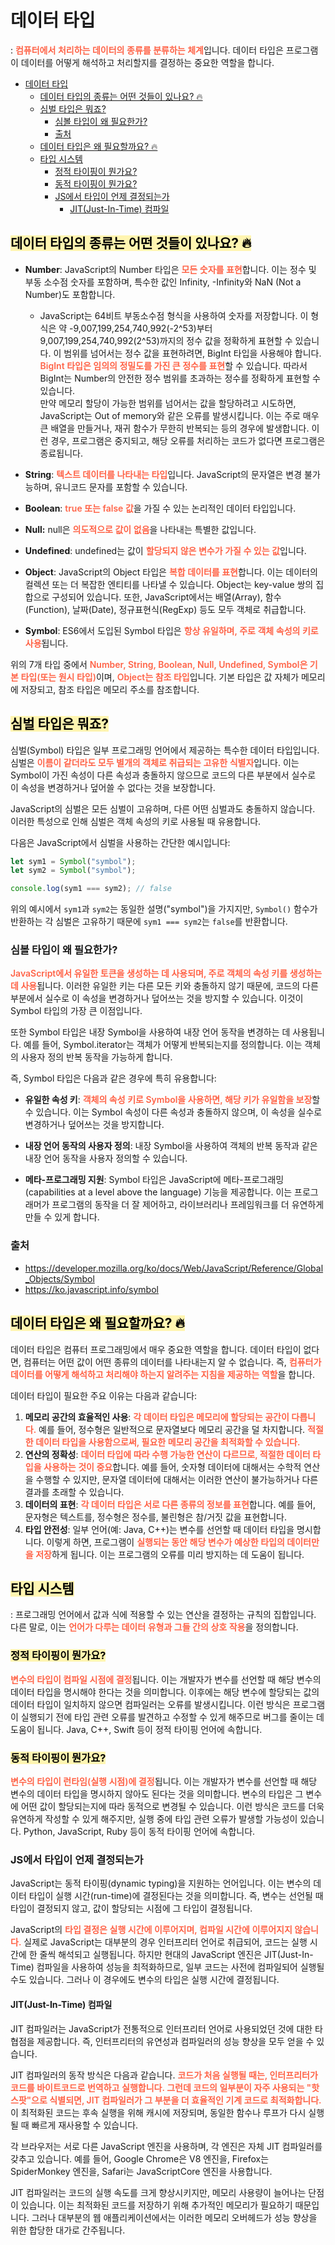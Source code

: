 # 데이터 타입

: <span style="font-weight: 600; color: tomato;">컴퓨터에서 처리하는 데이터의 종류를 분류하는 체계</span>입니다. 데이터 타입은 프로그램이 데이터를 어떻게 해석하고 처리할지를 결정하는 중요한 역할을 합니다.

- [데이터 타입](#데이터-타입)
  - [데이터 타입의 종류는 어떤 것들이 있나요? 🔥](#데이터-타입의-종류는-어떤-것들이-있나요-)
  - [심벌 타입은 뭐죠?](#심벌-타입은-뭐죠)
    - [심볼 타입이 왜 필요한가?](#심볼-타입이-왜-필요한가)
    - [출처](#출처)
  - [데이터 타입은 왜 필요할까요? 🔥](#데이터-타입은-왜-필요할까요)
  - [타입 시스템](#타입-시스템)
    - [정적 타이핑이 뭔가요?](#정적-타이핑이-뭔가요)
    - [동적 타이핑이 뭔가요?](#동적-타이핑이-뭔가요)
    - [JS에서 타입이 언제 결정되는가](#js에서-타입이-언제-결정되는가)
      - [JIT(Just-In-Time) 컴파일](#jitjust-in-time-컴파일)

## <span style='background-color: #fff5b1; color: black'>데이터 타입의 종류는 어떤 것들이 있나요? 🔥</span>

- **Number**: JavaScript의 Number 타입은 <span style="font-weight: 600; color: tomato;">모든 숫자를 표현</span>합니다. 이는 정수 및 부동 소수점 숫자를 포함하며, 특수한 값인 Infinity, -Infinity와 NaN (Not a Number)도 포함합니다.

  - JavaScript는 64비트 부동소수점 형식을 사용하여 숫자를 저장합니다. 이 형식은 약 -9,007,199,254,740,992(-2^53)부터 9,007,199,254,740,992(2^53)까지의 정수 값을 정확하게 표현할 수 있습니다. 이 범위를 넘어서는 정수 값을 표현하려면, BigInt 타입을 사용해야 합니다.<br>
    <span style="font-weight: 600; color: tomato;">BigInt 타입은 임의의 정밀도를 가진 큰 정수를 표현</span>할 수 있습니다. 따라서 BigInt는 Number의 안전한 정수 범위를 초과하는 정수를 정확하게 표현할 수 있습니다.<br>
    만약 메모리 할당이 가능한 범위를 넘어서는 값을 할당하려고 시도하면, JavaScript는 Out of memory와 같은 오류를 발생시킵니다. 이는 주로 매우 큰 배열을 만들거나, 재귀 함수가 무한히 반복되는 등의 경우에 발생합니다. 이런 경우, 프로그램은 중지되고, 해당 오류를 처리하는 코드가 없다면 프로그램은 종료됩니다.

- **String**: <span style="font-weight: 600; color: tomato;">텍스트 데이터를 나타내는 타입</span>입니다. JavaScript의 문자열은 변경 불가능하며, 유니코드 문자를 포함할 수 있습니다.

- **Boolean**: <span style="font-weight: 600; color: tomato;">true 또는 false 값</span>을 가질 수 있는 논리적인 데이터 타입입니다.

- **Null:** null은 <span style="font-weight: 600; color: tomato;">의도적으로 값이 없음</span>을 나타내는 특별한 값입니다.

- **Undefined**: undefined는 값이 <span style="font-weight: 600; color: tomato;">할당되지 않은 변수가 가질 수 있는 값</span>입니다.

- **Object**: JavaScript의 Object 타입은 <span style="font-weight: 600; color: tomato;">복합 데이터를 표현</span>합니다. 이는 데이터의 컬렉션 또는 더 복잡한 엔티티를 나타낼 수 있습니다. Object는 key-value 쌍의 집합으로 구성되어 있습니다. 또한, JavaScript에서는 배열(Array), 함수(Function), 날짜(Date), 정규표현식(RegExp) 등도 모두 객체로 취급합니다.

- **Symbol**: ES6에서 도입된 Symbol 타입은 <span style="font-weight: 600; color: tomato;">항상 유일하며, 주로 객체 속성의 키로 사용</span>됩니다.

위의 7개 타입 중에서 <span style="font-weight: 600; color: tomato;">Number, String, Boolean, Null, Undefined, Symbol은 기본 타입(또는 원시 타입)</span>이며, <span style="font-weight: 600; color: tomato;">Object는 참조 타입</span>입니다. 기본 타입은 값 자체가 메모리에 저장되고, 참조 타입은 메모리 주소를 참조합니다.

## <span style='background-color: #fff5b1; color: black'>심벌 타입은 뭐죠?</span>

심벌(Symbol) 타입은 일부 프로그래밍 언어에서 제공하는 특수한 데이터 타입입니다.<br>
심벌은 <span style="font-weight: 600; color: tomato;">이름이 같더라도 모두 별개의 객체로 취급되는 고유한 식별자</span>입니다. 이는 Symbol이 가진 속성이 다른 속성과 충돌하지 않으므로 코드의 다른 부분에서 실수로 이 속성을 변경하거나 덮어쓸 수 없다는 것을 보장합니다.

JavaScript의 심벌은 모든 심벌이 고유하며, 다른 어떤 심벌과도 충돌하지 않습니다. 이러한 특성으로 인해 심벌은 객체 속성의 키로 사용될 때 유용합니다. <br>

다음은 JavaScript에서 심벌을 사용하는 간단한 예시입니다:

```jsx
let sym1 = Symbol("symbol");
let sym2 = Symbol("symbol");

console.log(sym1 === sym2); // false
```

위의 예시에서 `sym1`과 `sym2`는 동일한 설명("symbol")을 가지지만, `Symbol()` 함수가 반환하는 각 심벌은 고유하기 때문에 `sym1 === sym2`는 `false`를 반환합니다.

### 심볼 타입이 왜 필요한가?

<span style="font-weight: 600; color: tomato;">JavaScript에서 유일한 토큰을 생성하는 데 사용되며, 주로 객체의 속성 키를 생성하는 데 사용</span>됩니다. 이러한 유일한 키는 다른 모든 키와 충돌하지 않기 때문에, 코드의 다른 부분에서 실수로 이 속성을 변경하거나 덮어쓰는 것을 방지할 수 있습니다. 이것이 Symbol 타입의 가장 큰 이점입니다.

또한 Symbol 타입은 내장 Symbol을 사용하여 내장 언어 동작을 변경하는 데 사용됩니다. 예를 들어, Symbol.iterator는 객체가 어떻게 반복되는지를 정의합니다. 이는 객체의 사용자 정의 반복 동작을 가능하게 합니다.

즉, Symbol 타입은 다음과 같은 경우에 특히 유용합니다:

- **유일한 속성 키**: <span style="font-weight: 600; color: tomato;">객체의 속성 키로 Symbol을 사용하면, 해당 키가 유일함을 보장</span>할 수 있습니다. 이는 Symbol 속성이 다른 속성과 충돌하지 않으며, 이 속성을 실수로 변경하거나 덮어쓰는 것을 방지합니다.

- **내장 언어 동작의 사용자 정의**: 내장 Symbol을 사용하여 객체의 반복 동작과 같은 내장 언어 동작을 사용자 정의할 수 있습니다.

- **메타-프로그래밍 지원**: Symbol 타입은 JavaScript에 메타-프로그래밍(capabilities at a level above the language) 기능을 제공합니다. 이는 프로그래머가 프로그램의 동작을 더 잘 제어하고, 라이브러리나 프레임워크를 더 유연하게 만들 수 있게 합니다.

### 출처

- https://developer.mozilla.org/ko/docs/Web/JavaScript/Reference/Global_Objects/Symbol
- https://ko.javascript.info/symbol

## <span style='background-color: #fff5b1; color: black'>데이터 타입은 왜 필요할까요? 🔥</span>

데이터 타입은 컴퓨터 프로그래밍에서 매우 중요한 역할을 합니다. 데이터 타입이 없다면, 컴퓨터는 어떤 값이 어떤 종류의 데이터를 나타내는지 알 수 없습니다. 즉, <span style="font-weight: 600; color: tomato;">컴퓨터가 데이터를 어떻게 해석하고 처리해야 하는지 알려주는 지침을 제공하는 역할</span>을 합니다.

데이터 타입이 필요한 주요 이유는 다음과 같습니다:

1. **메모리 공간의 효율적인 사용**: <span style="font-weight: 600; color: tomato;">각 데이터 타입은 메모리에 할당되는 공간이 다릅니다.</span> 예를 들어, 정수형은 일반적으로 문자열보다 메모리 공간을 덜 차지합니다. <span style="font-weight: 600; color: tomato;">적절한 데이터 타입을 사용함으로써, 필요한 메모리 공간을 최적화할 수 있습니다.
2. **연산의 정확성**: <span style="font-weight: 600; color: tomato;">데이터 타입에 따라 수행 가능한 연산이 다르므로, 적절한 데이터 타입을 사용하는 것이 중요</span>합니다. 예를 들어, 숫자형 데이터에 대해서는 수학적 연산을 수행할 수 있지만, 문자열 데이터에 대해서는 이러한 연산이 불가능하거나 다른 결과를 초래할 수 있습니다.
3. **데이터의 표현**: <span style="font-weight: 600; color: tomato;">각 데이터 타입은 서로 다른 종류의 정보를 표현</span>합니다. 예를 들어, 문자형은 텍스트를, 정수형은 정수를, 불린형은 참/거짓 값을 표현합니다.
4. **타입 안전성**: 일부 언어(예: Java, C++)는 변수를 선언할 때 데이터 타입을 명시합니다. 이렇게 하면, 프로그램이 <span style="font-weight: 600; color: tomato;">실행되는 동안 해당 변수가 예상한 타입의 데이터만을 저장</span>하게 됩니다. 이는 프로그램의 오류를 미리 방지하는 데 도움이 됩니다.

## <span style='background-color: #fff5b1; color: black'>타입 시스템</span>

: 프로그래밍 언어에서 값과 식에 적용할 수 있는 연산을 결정하는 규칙의 집합입니다. 다른 말로, 이는 <span style="font-weight: 600; color: tomato;">언어가 다루는 데이터 유형과 그들 간의 상호 작용</span>을 정의합니다.

### <span style='background-color: #fff5b1; color: black'>정적 타이핑이 뭔가요?</span>

<span style="font-weight: 600; color: tomato;">변수의 타입이 컴파일 시점에 결정</span>됩니다. 이는 개발자가 변수를 선언할 때 해당 변수의 데이터 타입을 명시해야 한다는 것을 의미합니다. 이후에는 해당 변수에 할당되는 값의 데이터 타입이 일치하지 않으면 컴파일러는 오류를 발생시킵니다. 이런 방식은 프로그램이 실행되기 전에 타입 관련 오류를 발견하고 수정할 수 있게 해주므로 버그를 줄이는 데 도움이 됩니다. Java, C++, Swift 등이 정적 타이핑 언어에 속합니다.

### <span style='background-color: #fff5b1; color: black'>동적 타이핑이 뭔가요?</span>

<span style="font-weight: 600; color: tomato;">변수의 타입이 런타임(실행 시점)에 결정</span>됩니다. 이는 개발자가 변수를 선언할 때 해당 변수의 데이터 타입을 명시하지 않아도 된다는 것을 의미합니다. 변수의 타입은 그 변수에 어떤 값이 할당되는지에 따라 동적으로 변경될 수 있습니다. 이런 방식은 코드를 더욱 유연하게 작성할 수 있게 해주지만, 실행 중에 타입 관련 오류가 발생할 가능성이 있습니다. Python, JavaScript, Ruby 등이 동적 타이핑 언어에 속합니다.

### JS에서 타입이 언제 결정되는가

JavaScript는 동적 타이핑(dynamic typing)을 지원하는 언어입니다. 이는 변수의 데이터 타입이 실행 시간(run-time)에 결정된다는 것을 의미합니다. 즉, 변수는 선언될 때 타입이 결정되지 않고, 값이 할당되는 시점에 그 타입이 결정됩니다.

JavaScript의 <span style="font-weight: 600; color: tomato;">타입 결정은 실행 시간에 이루어지며, 컴파일 시간에 이루어지지 않습니다.</span> 실제로 JavaScript는 대부분의 경우 인터프리터 언어로 취급되어, 코드는 실행 시간에 한 줄씩 해석되고 실행됩니다. 하지만 현대의 JavaScript 엔진은 JIT(Just-In-Time) 컴파일을 사용하여 성능을 최적화하므로, 일부 코드는 사전에 컴파일되어 실행될 수도 있습니다. 그러나 이 경우에도 변수의 타입은 실행 시간에 결정됩니다.

#### JIT(Just-In-Time) 컴파일

JIT 컴파일러는 JavaScript가 전통적으로 인터프리터 언어로 사용되었던 것에 대한 타협점을 제공합니다. 즉, 인터프리터의 유연성과 컴파일러의 성능 향상을 모두 얻을 수 있습니다.

JIT 컴파일러의 동작 방식은 다음과 같습니다. <span style="font-weight: 600; color: tomato;">코드가 처음 실행될 때는, 인터프리터가 코드를 바이트코드로 번역하고 실행합니다. 그런데 코드의 일부분이 자주 사용되는 "핫스팟"으로 식별되면, JIT 컴파일러가 그 부분을 더 효율적인 기계 코드로 최적화합니다.</span> 이 최적화된 코드는 후속 실행을 위해 캐시에 저장되며, 동일한 함수나 루프가 다시 실행될 때 빠르게 재사용할 수 있습니다.

각 브라우저는 서로 다른 JavaScript 엔진을 사용하며, 각 엔진은 자체 JIT 컴파일러를 갖추고 있습니다. 예를 들어, Google Chrome은 V8 엔진을, Firefox는 SpiderMonkey 엔진을, Safari는 JavaScriptCore 엔진을 사용합니다.

JIT 컴파일러는 코드의 실행 속도를 크게 향상시키지만, 메모리 사용량이 늘어나는 단점이 있습니다. 이는 최적화된 코드를 저장하기 위해 추가적인 메모리가 필요하기 때문입니다. 그러나 대부분의 웹 애플리케이션에서는 이러한 메모리 오버헤드가 성능 향상을 위한 합당한 대가로 간주됩니다.
